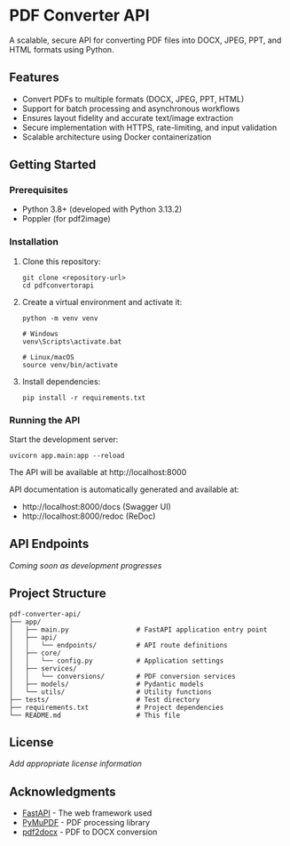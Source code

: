 # PDF Converter API

A scalable, secure API for converting PDF files into DOCX, JPEG, PPT, and HTML formats using Python.

## Features

- Convert PDFs to multiple formats (DOCX, JPEG, PPT, HTML)
- Support for batch processing and asynchronous workflows
- Ensures layout fidelity and accurate text/image extraction
- Secure implementation with HTTPS, rate-limiting, and input validation
- Scalable architecture using Docker containerization

## Getting Started

### Prerequisites

- Python 3.8+ (developed with Python 3.13.2)
- Poppler (for pdf2image)

### Installation

1. Clone this repository:
   ```
   git clone <repository-url>
   cd pdfconvertorapi
   ```

2. Create a virtual environment and activate it:
   ```
   python -m venv venv
   
   # Windows
   venv\Scripts\activate.bat
   
   # Linux/macOS
   source venv/bin/activate
   ```

3. Install dependencies:
   ```
   pip install -r requirements.txt
   ```

### Running the API

Start the development server:

```
uvicorn app.main:app --reload
```

The API will be available at http://localhost:8000

API documentation is automatically generated and available at:
- http://localhost:8000/docs (Swagger UI)
- http://localhost:8000/redoc (ReDoc)

## API Endpoints

*Coming soon as development progresses*

## Project Structure

```
pdf-converter-api/
├── app/
│   ├── main.py                 # FastAPI application entry point
│   ├── api/
│   │   └── endpoints/          # API route definitions
│   ├── core/
│   │   └── config.py           # Application settings
│   ├── services/
│   │   └── conversions/        # PDF conversion services
│   ├── models/                 # Pydantic models
│   └── utils/                  # Utility functions
├── tests/                      # Test directory
├── requirements.txt            # Project dependencies
└── README.md                   # This file
```

## License

*Add appropriate license information*

## Acknowledgments

- [FastAPI](https://fastapi.tiangolo.com/) - The web framework used
- [PyMuPDF](https://pymupdf.readthedocs.io/) - PDF processing library
- [pdf2docx](https://github.com/dothinking/pdf2docx) - PDF to DOCX conversion
